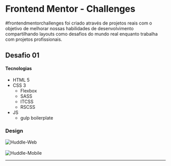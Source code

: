 # Frontend Mentor - Challenges

#frontendmentorchallenges foi criado  através de projetos reais com o objetivo de melhorar nossas habilidades de desenvolvimento compartilhando layouts como desafios do mundo real enquanto trabalha com projetos profissionais.

## Desafio 01

#### Tecnologias

* HTML 5
* CSS 3
  * Flexbox
  * SASS
  * ITCSS
  * RSCSS
* JS
  * gulp boilerplate
  
### Design

![Huddle-Web](/doc/desktop-design.jpg)
<br><br>
![Huddle-Mobile](/doc/mobile-design.jpg)

<hr>


